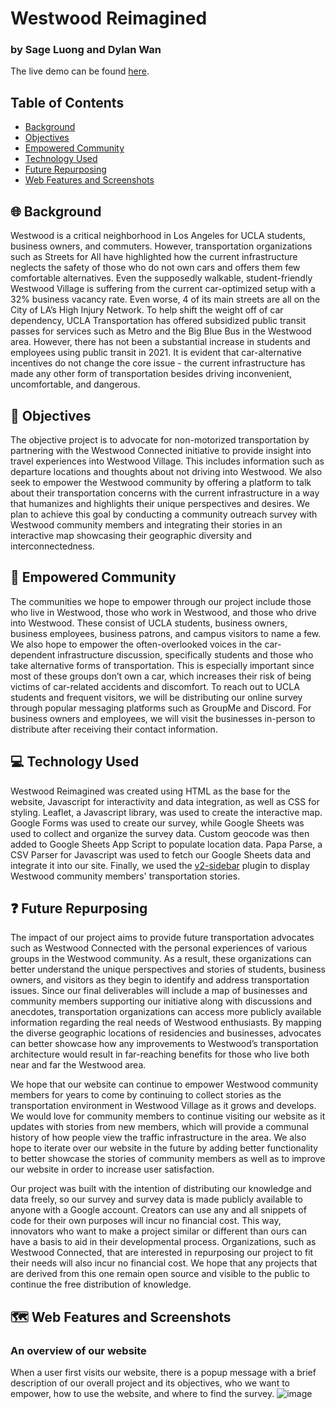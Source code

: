 # Westwood Reimagined
### by Sage Luong and Dylan Wan
The live demo can be found [here](https://dylanjwan.github.io/AA191ATransportation/team.html).

## Table of Contents ##
* [Background](#-background-)
* [Objectives](#-objectives-)
* [Empowered Community](#-empowered-community-)
* [Technology Used](#-technology-used-)
* [Future Repurposing](#-future-repurposing-)
* [Web Features and Screenshots](#-screenshots-)

## 🌐 Background <a name="background"></a> ##
Westwood is a critical neighborhood in Los Angeles for UCLA students, business owners, and commuters. However, transportation organizations such as Streets for All have highlighted how the current infrastructure neglects the safety of those who do not own cars and offers them few comfortable alternatives. Even the supposedly walkable, student-friendly Westwood Village is suffering from the current car-optimized setup with a 32% business vacancy rate. Even worse, 4 of its main streets are all on the City of LA’s High Injury Network. To help shift the weight off of car dependency, UCLA Transportation has offered subsidized public transit passes for services such as Metro and the Big Blue Bus in the Westwood area. However, there has not been a substantial increase in students and employees using public transit in 2021. It is evident that car-alternative incentives do not change the core issue - the current infrastructure has made any other form of transportation besides driving inconvenient, uncomfortable, and dangerous.

## 📌 Objectives <a name="objectives"></a> ##
The objective project is to advocate for non-motorized transportation by partnering with the Westwood Connected initiative to provide insight into travel experiences into Westwood Village. This includes information such as departure locations and thoughts about not driving into Westwood. We also seek to empower the Westwood community by offering a platform to talk about their transportation concerns with the current infrastructure in a way that humanizes and highlights their unique perspectives and desires. We plan to achieve this goal by conducting a community outreach survey with Westwood community members and integrating their stories in an interactive map showcasing their geographic diversity and interconnectedness.

## 🙌 Empowered Community <a name="community"></a> ##
The communities we hope to empower through our project include those who live in Westwood, those who work in Westwood, and those who drive into Westwood. These consist of UCLA students, business owners, business employees, business patrons, and campus visitors to name a few. We also hope to empower the often-overlooked voices in the car-dependent infrastructure discussion, specifically students and those who take alternative forms of transportation. This is especially important since most of these groups don’t own a car, which increases their risk of being victims of car-related accidents and discomfort. To reach out to UCLA students and frequent visitors, we will be distributing our online survey through popular messaging platforms such as GroupMe and Discord. For business owners and employees, we will visit the businesses in-person to distribute after receiving their contact information.

## 💻 Technology Used <a name="technology"></a> ##
Westwood Reimagined was created using HTML as the base for the website, Javascript for interactivity and data integration, as well as CSS for styling. Leaflet, a Javascript library, was used to create the interactive map. Google Forms was used to create our survey, while Google Sheets was used to collect and organize the survey data. Custom geocode was then added to Google Sheets App Script to populate location data. Papa Parse, a CSV Parser for Javascript was used to fetch our Google Sheets data and integrate it into our site. Finally, we used the [v2-sidebar](https://github.com/Turbo87/sidebar-v2/tree/master) plugin to display Westwood community members' transportation stories.

## ❓ Future Repurposing <a name="future"></a> ##

The impact of our project aims to provide future transportation advocates such as Westwood Connected with the personal experiences of various groups in the Westwood community. As a result, these organizations can better understand the unique perspectives and stories of students, business owners, and visitors as they begin to identify and address transportation issues. Since our final deliverables will include a map of businesses and community members supporting our initiative along with discussions and anecdotes, transportation organizations can access more publicly available information regarding the real needs of Westwood enthusiasts. By mapping the diverse geographic locations of residencies and businesses, advocates can better showcase how any improvements to Westwood’s transportation architecture would result in far-reaching benefits for those who live both near and far the Westwood area.

We hope that our website can continue to empower Westwood community members for years to come by continuing to collect stories as the transportation environment in Westwood Village as it grows and develops. We would love for community members to continue visiting our website as it updates with stories from new members, which will provide a communal history of how people view the traffic infrastructure in the area. We also hope to iterate over our website in the future by adding better functionality to better showcase the stories of community members as well as to improve our website in order to increase user satisfaction.

Our project was built with the intention of distributing our knowledge and data freely, so our survey and survey data is made publicly available to anyone with a Google account. Creators can use any and all snippets of code for their own purposes will incur no financial cost. This way, innovators who want to make a project similar or different than ours can have a basis to aid in their developmental process. Organizations, such as Westwood Connected, that are interested in repurposing our project to fit their needs will also incur no financial cost. We hope that any projects that are derived from this one remain open source and visible to the public to continue the free distribution of knowledge.

## 🗺️ Web Features and Screenshots <a name="screenshots"></a> ##
### An overview of our website ###
When a user first visits our website, there is a popup message with a brief description of our overall project and its objectives, who we want to empower, how to use the website, and where to find the survey.
![image](https://github.com/DylanJWan/AA191ATransportation/assets/83676556/21a60f52-d7cf-44a8-900e-2a35e68de150)
